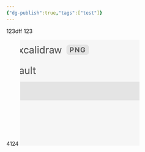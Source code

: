 ```yaml
---
{"dg-publish":true,"tags":["test"]}
---
```



123dff
123

4124
![20240315181737_test.png](img/user/20240315181737_test.png)